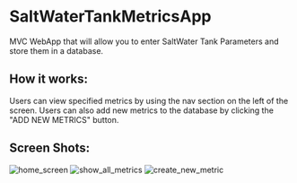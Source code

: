 # SaltWaterTankMetricsApp
MVC WebApp that will allow you to enter SaltWater Tank Parameters and store them in a database.

## How it works:
Users can view specified metrics by using the nav section on the left of the screen.
Users can also add new metrics to the database by clicking the "ADD NEW METRICS" button. 

## Screen Shots:
![home_screen](https://user-images.githubusercontent.com/19294280/194773946-a220d7e1-bd13-444e-8dbc-79959fe25615.PNG)
![show_all_metrics](https://user-images.githubusercontent.com/19294280/194773949-4fb2a834-b772-4b9e-b3e9-bfb3251f6359.PNG)
![create_new_metric](https://user-images.githubusercontent.com/19294280/194773953-7ffb4930-b864-4cf6-ba92-ae9e24a7f1fe.PNG)
